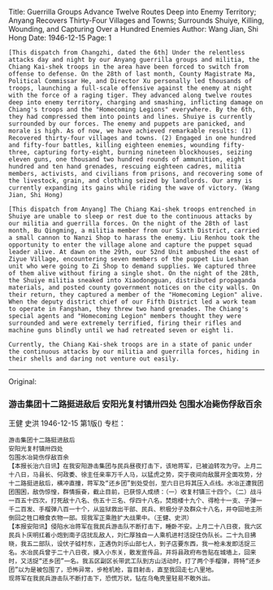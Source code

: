 Title: Guerrilla Groups Advance Twelve Routes Deep into Enemy Territory; Anyang Recovers Thirty-Four Villages and Towns; Surrounds Shuiye, Killing, Wounding, and Capturing Over a Hundred Enemies
Author: Wang Jian, Shi Hong
Date: 1946-12-15
Page: 1

    [This dispatch from Changzhi, dated the 6th] Under the relentless attacks day and night by our Anyang guerrilla groups and militia, the Chiang Kai-shek troops in the area have been forced to switch from offense to defense. On the 28th of last month, County Magistrate Ma, Political Commissar He, and Director Xu personally led thousands of troops, launching a full-scale offensive against the enemy at night with the force of a raging tiger. They advanced along twelve routes deep into enemy territory, charging and smashing, inflicting damage on Chiang's troops and the "Homecoming Legions" everywhere. By the 6th, they had compressed them into points and lines. Shuiye is currently surrounded by our forces. The enemy and puppets are panicked, and morale is high. As of now, we have achieved remarkable results: (1) Recovered thirty-four villages and towns. (2) Engaged in one hundred and fifty-four battles, killing eighteen enemies, wounding fifty-three, capturing forty-eight, burning nineteen blockhouses, seizing eleven guns, one thousand two hundred rounds of ammunition, eight hundred and ten hand grenades, rescuing eighteen cadres, militia members, activists, and civilians from prisons, and recovering some of the livestock, grain, and clothing seized by landlords. Our army is currently expanding its gains while riding the wave of victory. (Wang Jian, Shi Hong)

    [This dispatch from Anyang] The Chiang Kai-shek troops entrenched in Shuiye are unable to sleep or rest due to the continuous attacks by our militia and guerrilla forces. On the night of the 28th of last month, Bu Qingming, a militia member from our Sixth District, carried a small cannon to Nanzi Shop to harass the enemy. Liu Renhou took the opportunity to enter the village alone and capture the puppet squad leader alive. At dawn on the 29th, our 52nd Unit ambushed the east of Ziyue Village, encountering seven members of the puppet Liu Leshan unit who were going to Zi Shop to demand supplies. We captured three of them alive without firing a single shot. On the night of the 28th, the Shuiye militia sneaked into Xiaodongguan, distributed propaganda materials, and posted county government notices on the city walls. On their return, they captured a member of the "Homecoming Legion" alive. When the deputy district chief of our Fifth District led a work team to operate in Fangshan, they threw two hand grenades. The Chiang's special agents and "Homecoming Legion" members thought they were surrounded and were extremely terrified, firing their rifles and machine guns blindly until we had retreated seven or eight li.

    Currently, the Chiang Kai-shek troops are in a state of panic under the continuous attacks by our militia and guerrilla forces, hiding in their shells and daring not venture out easily.



<hr /> 

Original: 


### 游击集团十二路挺进敌后  安阳光复村镇卅四处  包围水冶毙伤俘敌百余
王健  史洪
1946-12-15
第1版()
专栏：

    游击集团十二路挺进敌后
    安阳光复村镇卅四处
    包围水冶毙伤俘敌百余
    【本报长治六日讯】在我安阳游击集团与民兵昼夜打击下，该地蒋军，已被迫转攻为守。上月二十八日，马县长、何政委、徐主任亲率万千人马，以猛虎之势，突于夜间向敌展开全面攻势，分十二路挺进敌后，横冲直撞，蒋军及“还乡团”到处受创，至六日已将其压入点线。水冶正遭我团团围困，敌伪惊惶，群情振奋，截止目前，已获惊人成绩：（一）收复村镇三十四个。（二）战斗一百五十四次，打死敌十八名、伤五十三名、俘四十八名，焚炮楼十九个、得枪十一支、子弹一千二百发、手榴弹八百一十个，从监狱救出干部、民兵、积极分子及群众十八名，并夺回地主所倒回之牲口粮食衣物一部。现我军正乘胜扩大战果中。（王健、史洪）
    【本报安阳讯】侵陷水冶蒋军在我民兵游击队不断打击下，睡卧不安。上月二十八日夜，我六区民兵卜庆明扛着小炮到南子店扰乱敌人，刘仁厚独自一人乘机进村活捉住伪队长。二十九日拂晓，我五二部队，设伏子钺村东，正遇伪刘乐山部七人，到子店要东西，我一枪未发即活捉三名。水冶民兵曾于二十八日夜，摸入小东关，散发宣传品，并将县政府布告贴在城墙上，回来时，又活捉“还乡团”一名。我五区副区长带武工队到方山活动时，打了两个手榴弹，蒋特“还乡团”以为是被包围了，恐怖异常，步枪机枪，盲目射击，直至我回走七八里地。
    现蒋军在我民兵游击队不断打击下，恐慌万状，钻在乌龟壳里轻易不敢外出。
